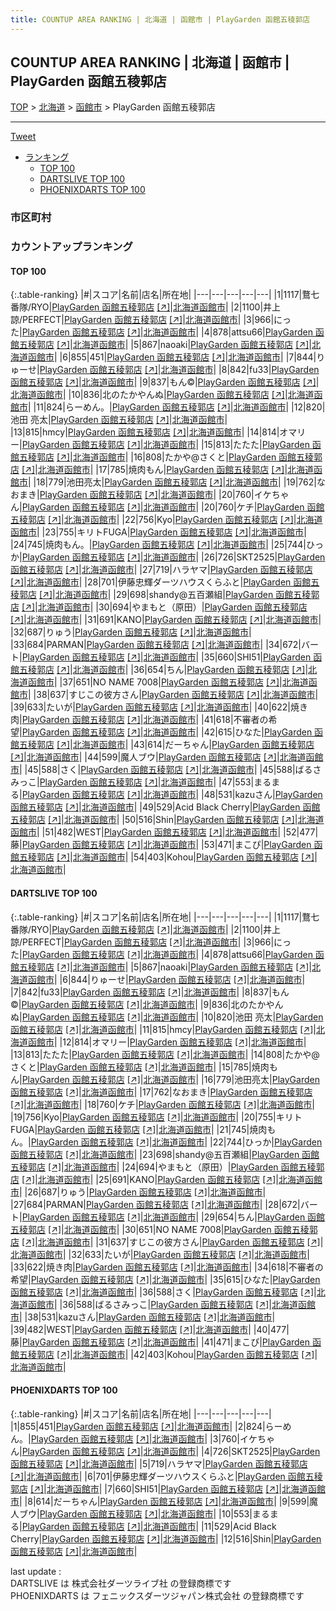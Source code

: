 ```yaml
---
title: COUNTUP AREA RANKING | 北海道 | 函館市 | PlayGarden 函館五稜郭店
---
```

## COUNTUP AREA RANKING | 北海道 | 函館市 | PlayGarden 函館五稜郭店

[TOP](/darts/rank/) > [北海道](/darts/rank/北海道/) > [函館市](/darts/rank/北海道/函館市/) > PlayGarden 函館五稜郭店

___

<a href="https://twitter.com/share?ref_src=twsrc%5Etfw" data-text="COUNTUP AREA RANKING | 北海道函館市PlayGarden 函館五稜郭店" class="twitter-share-button" data-hashtags="DARTSLIVE,PHOENIXDARTS,darts,ダーツ" data-show-count="false">Tweet</a>

* [ランキング](#カウントアップランキング)
    * [TOP 100](#top-100)
    * [DARTSLIVE TOP 100](#dartslive-top-100)
    * [PHOENIXDARTS TOP 100](#phoenixdarts-top-100)

### 市区町村

<ul>

</ul>

### カウントアップランキング

#### TOP 100



{:.table-ranking}
|#|スコア|名前|店名|所在地|
|---|---|---|---|---|
|1|1117|<span class="rank-name-dl">鶩七番隊/RYO</span>|<a href="/darts/rank/shops/e66a9ce287b9ece2790ab824ce8730e5.html">PlayGarden 函館五稜郭店</a> <a href="https://search.dartslive.com/jp/shop/e66a9ce287b9ece2790ab824ce8730e5">[↗]</a>|<a href="/darts/rank/北海道/函館市">北海道函館市</a>|
|2|1100|<span class="rank-name-dl">井上諒/PERFECT</span>|<a href="/darts/rank/shops/e66a9ce287b9ece2790ab824ce8730e5.html">PlayGarden 函館五稜郭店</a> <a href="https://search.dartslive.com/jp/shop/e66a9ce287b9ece2790ab824ce8730e5">[↗]</a>|<a href="/darts/rank/北海道/函館市">北海道函館市</a>|
|3|966|<span class="rank-name-dl">にった</span>|<a href="/darts/rank/shops/e66a9ce287b9ece2790ab824ce8730e5.html">PlayGarden 函館五稜郭店</a> <a href="https://search.dartslive.com/jp/shop/e66a9ce287b9ece2790ab824ce8730e5">[↗]</a>|<a href="/darts/rank/北海道/函館市">北海道函館市</a>|
|4|878|<span class="rank-name-dl">attsu66</span>|<a href="/darts/rank/shops/e66a9ce287b9ece2790ab824ce8730e5.html">PlayGarden 函館五稜郭店</a> <a href="https://search.dartslive.com/jp/shop/e66a9ce287b9ece2790ab824ce8730e5">[↗]</a>|<a href="/darts/rank/北海道/函館市">北海道函館市</a>|
|5|867|<span class="rank-name-dl">naoaki</span>|<a href="/darts/rank/shops/e66a9ce287b9ece2790ab824ce8730e5.html">PlayGarden 函館五稜郭店</a> <a href="https://search.dartslive.com/jp/shop/e66a9ce287b9ece2790ab824ce8730e5">[↗]</a>|<a href="/darts/rank/北海道/函館市">北海道函館市</a>|
|6|855|<span class="rank-name-pd">451</span>|<a href="/darts/rank/shops/92546.html">PlayGarden 函館五稜郭店</a> <a href="https://vs.phoenixdarts.com/jp/shop/shopDetailInfo/s_92546?s_seq=92546">[↗]</a>|<a href="/darts/rank/北海道/函館市">北海道函館市</a>|
|7|844|<span class="rank-name-dl">りゅーせ</span>|<a href="/darts/rank/shops/e66a9ce287b9ece2790ab824ce8730e5.html">PlayGarden 函館五稜郭店</a> <a href="https://search.dartslive.com/jp/shop/e66a9ce287b9ece2790ab824ce8730e5">[↗]</a>|<a href="/darts/rank/北海道/函館市">北海道函館市</a>|
|8|842|<span class="rank-name-dl">fu33</span>|<a href="/darts/rank/shops/e66a9ce287b9ece2790ab824ce8730e5.html">PlayGarden 函館五稜郭店</a> <a href="https://search.dartslive.com/jp/shop/e66a9ce287b9ece2790ab824ce8730e5">[↗]</a>|<a href="/darts/rank/北海道/函館市">北海道函館市</a>|
|9|837|<span class="rank-name-dl">もん©︎</span>|<a href="/darts/rank/shops/e66a9ce287b9ece2790ab824ce8730e5.html">PlayGarden 函館五稜郭店</a> <a href="https://search.dartslive.com/jp/shop/e66a9ce287b9ece2790ab824ce8730e5">[↗]</a>|<a href="/darts/rank/北海道/函館市">北海道函館市</a>|
|10|836|<span class="rank-name-dl">北のたかやんぬ</span>|<a href="/darts/rank/shops/e66a9ce287b9ece2790ab824ce8730e5.html">PlayGarden 函館五稜郭店</a> <a href="https://search.dartslive.com/jp/shop/e66a9ce287b9ece2790ab824ce8730e5">[↗]</a>|<a href="/darts/rank/北海道/函館市">北海道函館市</a>|
|11|824|<span class="rank-name-pd">らーめん。</span>|<a href="/darts/rank/shops/92546.html">PlayGarden 函館五稜郭店</a> <a href="https://vs.phoenixdarts.com/jp/shop/shopDetailInfo/s_92546?s_seq=92546">[↗]</a>|<a href="/darts/rank/北海道/函館市">北海道函館市</a>|
|12|820|<span class="rank-name-dl">池田 亮太</span>|<a href="/darts/rank/shops/e66a9ce287b9ece2790ab824ce8730e5.html">PlayGarden 函館五稜郭店</a> <a href="https://search.dartslive.com/jp/shop/e66a9ce287b9ece2790ab824ce8730e5">[↗]</a>|<a href="/darts/rank/北海道/函館市">北海道函館市</a>|
|13|815|<span class="rank-name-dl">hmcy</span>|<a href="/darts/rank/shops/e66a9ce287b9ece2790ab824ce8730e5.html">PlayGarden 函館五稜郭店</a> <a href="https://search.dartslive.com/jp/shop/e66a9ce287b9ece2790ab824ce8730e5">[↗]</a>|<a href="/darts/rank/北海道/函館市">北海道函館市</a>|
|14|814|<span class="rank-name-dl">オマリー</span>|<a href="/darts/rank/shops/e66a9ce287b9ece2790ab824ce8730e5.html">PlayGarden 函館五稜郭店</a> <a href="https://search.dartslive.com/jp/shop/e66a9ce287b9ece2790ab824ce8730e5">[↗]</a>|<a href="/darts/rank/北海道/函館市">北海道函館市</a>|
|15|813|<span class="rank-name-dl">たたた</span>|<a href="/darts/rank/shops/e66a9ce287b9ece2790ab824ce8730e5.html">PlayGarden 函館五稜郭店</a> <a href="https://search.dartslive.com/jp/shop/e66a9ce287b9ece2790ab824ce8730e5">[↗]</a>|<a href="/darts/rank/北海道/函館市">北海道函館市</a>|
|16|808|<span class="rank-name-dl">たかや@さくと</span>|<a href="/darts/rank/shops/e66a9ce287b9ece2790ab824ce8730e5.html">PlayGarden 函館五稜郭店</a> <a href="https://search.dartslive.com/jp/shop/e66a9ce287b9ece2790ab824ce8730e5">[↗]</a>|<a href="/darts/rank/北海道/函館市">北海道函館市</a>|
|17|785|<span class="rank-name-dl">焼肉もん</span>|<a href="/darts/rank/shops/e66a9ce287b9ece2790ab824ce8730e5.html">PlayGarden 函館五稜郭店</a> <a href="https://search.dartslive.com/jp/shop/e66a9ce287b9ece2790ab824ce8730e5">[↗]</a>|<a href="/darts/rank/北海道/函館市">北海道函館市</a>|
|18|779|<span class="rank-name-dl">池田亮太</span>|<a href="/darts/rank/shops/e66a9ce287b9ece2790ab824ce8730e5.html">PlayGarden 函館五稜郭店</a> <a href="https://search.dartslive.com/jp/shop/e66a9ce287b9ece2790ab824ce8730e5">[↗]</a>|<a href="/darts/rank/北海道/函館市">北海道函館市</a>|
|19|762|<span class="rank-name-dl">なおまき</span>|<a href="/darts/rank/shops/e66a9ce287b9ece2790ab824ce8730e5.html">PlayGarden 函館五稜郭店</a> <a href="https://search.dartslive.com/jp/shop/e66a9ce287b9ece2790ab824ce8730e5">[↗]</a>|<a href="/darts/rank/北海道/函館市">北海道函館市</a>|
|20|760|<span class="rank-name-pd">イケちゃん</span>|<a href="/darts/rank/shops/92546.html">PlayGarden 函館五稜郭店</a> <a href="https://vs.phoenixdarts.com/jp/shop/shopDetailInfo/s_92546?s_seq=92546">[↗]</a>|<a href="/darts/rank/北海道/函館市">北海道函館市</a>|
|20|760|<span class="rank-name-dl">ケチ</span>|<a href="/darts/rank/shops/e66a9ce287b9ece2790ab824ce8730e5.html">PlayGarden 函館五稜郭店</a> <a href="https://search.dartslive.com/jp/shop/e66a9ce287b9ece2790ab824ce8730e5">[↗]</a>|<a href="/darts/rank/北海道/函館市">北海道函館市</a>|
|22|756|<span class="rank-name-dl">Kyo</span>|<a href="/darts/rank/shops/e66a9ce287b9ece2790ab824ce8730e5.html">PlayGarden 函館五稜郭店</a> <a href="https://search.dartslive.com/jp/shop/e66a9ce287b9ece2790ab824ce8730e5">[↗]</a>|<a href="/darts/rank/北海道/函館市">北海道函館市</a>|
|23|755|<span class="rank-name-dl">キリトFUGA</span>|<a href="/darts/rank/shops/e66a9ce287b9ece2790ab824ce8730e5.html">PlayGarden 函館五稜郭店</a> <a href="https://search.dartslive.com/jp/shop/e66a9ce287b9ece2790ab824ce8730e5">[↗]</a>|<a href="/darts/rank/北海道/函館市">北海道函館市</a>|
|24|745|<span class="rank-name-dl">焼肉もん。</span>|<a href="/darts/rank/shops/e66a9ce287b9ece2790ab824ce8730e5.html">PlayGarden 函館五稜郭店</a> <a href="https://search.dartslive.com/jp/shop/e66a9ce287b9ece2790ab824ce8730e5">[↗]</a>|<a href="/darts/rank/北海道/函館市">北海道函館市</a>|
|25|744|<span class="rank-name-dl">ひっか</span>|<a href="/darts/rank/shops/e66a9ce287b9ece2790ab824ce8730e5.html">PlayGarden 函館五稜郭店</a> <a href="https://search.dartslive.com/jp/shop/e66a9ce287b9ece2790ab824ce8730e5">[↗]</a>|<a href="/darts/rank/北海道/函館市">北海道函館市</a>|
|26|726|<span class="rank-name-pd">SKT2525</span>|<a href="/darts/rank/shops/92546.html">PlayGarden 函館五稜郭店</a> <a href="https://vs.phoenixdarts.com/jp/shop/shopDetailInfo/s_92546?s_seq=92546">[↗]</a>|<a href="/darts/rank/北海道/函館市">北海道函館市</a>|
|27|719|<span class="rank-name-pd">ハラヤマ</span>|<a href="/darts/rank/shops/92546.html">PlayGarden 函館五稜郭店</a> <a href="https://vs.phoenixdarts.com/jp/shop/shopDetailInfo/s_92546?s_seq=92546">[↗]</a>|<a href="/darts/rank/北海道/函館市">北海道函館市</a>|
|28|701|<span class="rank-name-pd">伊藤忠輝ダーツハウスくらふと</span>|<a href="/darts/rank/shops/92546.html">PlayGarden 函館五稜郭店</a> <a href="https://vs.phoenixdarts.com/jp/shop/shopDetailInfo/s_92546?s_seq=92546">[↗]</a>|<a href="/darts/rank/北海道/函館市">北海道函館市</a>|
|29|698|<span class="rank-name-dl">shandy@五百瀬組</span>|<a href="/darts/rank/shops/e66a9ce287b9ece2790ab824ce8730e5.html">PlayGarden 函館五稜郭店</a> <a href="https://search.dartslive.com/jp/shop/e66a9ce287b9ece2790ab824ce8730e5">[↗]</a>|<a href="/darts/rank/北海道/函館市">北海道函館市</a>|
|30|694|<span class="rank-name-dl">やまもと（原田）</span>|<a href="/darts/rank/shops/e66a9ce287b9ece2790ab824ce8730e5.html">PlayGarden 函館五稜郭店</a> <a href="https://search.dartslive.com/jp/shop/e66a9ce287b9ece2790ab824ce8730e5">[↗]</a>|<a href="/darts/rank/北海道/函館市">北海道函館市</a>|
|31|691|<span class="rank-name-dl">KANO</span>|<a href="/darts/rank/shops/e66a9ce287b9ece2790ab824ce8730e5.html">PlayGarden 函館五稜郭店</a> <a href="https://search.dartslive.com/jp/shop/e66a9ce287b9ece2790ab824ce8730e5">[↗]</a>|<a href="/darts/rank/北海道/函館市">北海道函館市</a>|
|32|687|<span class="rank-name-dl">りゅう</span>|<a href="/darts/rank/shops/e66a9ce287b9ece2790ab824ce8730e5.html">PlayGarden 函館五稜郭店</a> <a href="https://search.dartslive.com/jp/shop/e66a9ce287b9ece2790ab824ce8730e5">[↗]</a>|<a href="/darts/rank/北海道/函館市">北海道函館市</a>|
|33|684|<span class="rank-name-dl">PARMAN</span>|<a href="/darts/rank/shops/e66a9ce287b9ece2790ab824ce8730e5.html">PlayGarden 函館五稜郭店</a> <a href="https://search.dartslive.com/jp/shop/e66a9ce287b9ece2790ab824ce8730e5">[↗]</a>|<a href="/darts/rank/北海道/函館市">北海道函館市</a>|
|34|672|<span class="rank-name-dl">バート</span>|<a href="/darts/rank/shops/e66a9ce287b9ece2790ab824ce8730e5.html">PlayGarden 函館五稜郭店</a> <a href="https://search.dartslive.com/jp/shop/e66a9ce287b9ece2790ab824ce8730e5">[↗]</a>|<a href="/darts/rank/北海道/函館市">北海道函館市</a>|
|35|660|<span class="rank-name-pd">SHI51</span>|<a href="/darts/rank/shops/92546.html">PlayGarden 函館五稜郭店</a> <a href="https://vs.phoenixdarts.com/jp/shop/shopDetailInfo/s_92546?s_seq=92546">[↗]</a>|<a href="/darts/rank/北海道/函館市">北海道函館市</a>|
|36|654|<span class="rank-name-dl">ちん</span>|<a href="/darts/rank/shops/e66a9ce287b9ece2790ab824ce8730e5.html">PlayGarden 函館五稜郭店</a> <a href="https://search.dartslive.com/jp/shop/e66a9ce287b9ece2790ab824ce8730e5">[↗]</a>|<a href="/darts/rank/北海道/函館市">北海道函館市</a>|
|37|651|<span class="rank-name-dl">NO NAME 7008</span>|<a href="/darts/rank/shops/e66a9ce287b9ece2790ab824ce8730e5.html">PlayGarden 函館五稜郭店</a> <a href="https://search.dartslive.com/jp/shop/e66a9ce287b9ece2790ab824ce8730e5">[↗]</a>|<a href="/darts/rank/北海道/函館市">北海道函館市</a>|
|38|637|<span class="rank-name-dl">すじこの彼方さん</span>|<a href="/darts/rank/shops/e66a9ce287b9ece2790ab824ce8730e5.html">PlayGarden 函館五稜郭店</a> <a href="https://search.dartslive.com/jp/shop/e66a9ce287b9ece2790ab824ce8730e5">[↗]</a>|<a href="/darts/rank/北海道/函館市">北海道函館市</a>|
|39|633|<span class="rank-name-dl">たいが</span>|<a href="/darts/rank/shops/e66a9ce287b9ece2790ab824ce8730e5.html">PlayGarden 函館五稜郭店</a> <a href="https://search.dartslive.com/jp/shop/e66a9ce287b9ece2790ab824ce8730e5">[↗]</a>|<a href="/darts/rank/北海道/函館市">北海道函館市</a>|
|40|622|<span class="rank-name-dl">焼き肉</span>|<a href="/darts/rank/shops/e66a9ce287b9ece2790ab824ce8730e5.html">PlayGarden 函館五稜郭店</a> <a href="https://search.dartslive.com/jp/shop/e66a9ce287b9ece2790ab824ce8730e5">[↗]</a>|<a href="/darts/rank/北海道/函館市">北海道函館市</a>|
|41|618|<span class="rank-name-dl">不審者の希望</span>|<a href="/darts/rank/shops/e66a9ce287b9ece2790ab824ce8730e5.html">PlayGarden 函館五稜郭店</a> <a href="https://search.dartslive.com/jp/shop/e66a9ce287b9ece2790ab824ce8730e5">[↗]</a>|<a href="/darts/rank/北海道/函館市">北海道函館市</a>|
|42|615|<span class="rank-name-dl">ひなた</span>|<a href="/darts/rank/shops/e66a9ce287b9ece2790ab824ce8730e5.html">PlayGarden 函館五稜郭店</a> <a href="https://search.dartslive.com/jp/shop/e66a9ce287b9ece2790ab824ce8730e5">[↗]</a>|<a href="/darts/rank/北海道/函館市">北海道函館市</a>|
|43|614|<span class="rank-name-pd">だーちゃん</span>|<a href="/darts/rank/shops/92546.html">PlayGarden 函館五稜郭店</a> <a href="https://vs.phoenixdarts.com/jp/shop/shopDetailInfo/s_92546?s_seq=92546">[↗]</a>|<a href="/darts/rank/北海道/函館市">北海道函館市</a>|
|44|599|<span class="rank-name-pd">魔人ブウ</span>|<a href="/darts/rank/shops/92546.html">PlayGarden 函館五稜郭店</a> <a href="https://vs.phoenixdarts.com/jp/shop/shopDetailInfo/s_92546?s_seq=92546">[↗]</a>|<a href="/darts/rank/北海道/函館市">北海道函館市</a>|
|45|588|<span class="rank-name-dl">さく</span>|<a href="/darts/rank/shops/e66a9ce287b9ece2790ab824ce8730e5.html">PlayGarden 函館五稜郭店</a> <a href="https://search.dartslive.com/jp/shop/e66a9ce287b9ece2790ab824ce8730e5">[↗]</a>|<a href="/darts/rank/北海道/函館市">北海道函館市</a>|
|45|588|<span class="rank-name-dl">ばるさみっこ</span>|<a href="/darts/rank/shops/e66a9ce287b9ece2790ab824ce8730e5.html">PlayGarden 函館五稜郭店</a> <a href="https://search.dartslive.com/jp/shop/e66a9ce287b9ece2790ab824ce8730e5">[↗]</a>|<a href="/darts/rank/北海道/函館市">北海道函館市</a>|
|47|553|<span class="rank-name-pd">まるまる</span>|<a href="/darts/rank/shops/92546.html">PlayGarden 函館五稜郭店</a> <a href="https://vs.phoenixdarts.com/jp/shop/shopDetailInfo/s_92546?s_seq=92546">[↗]</a>|<a href="/darts/rank/北海道/函館市">北海道函館市</a>|
|48|531|<span class="rank-name-dl">kazuさん</span>|<a href="/darts/rank/shops/e66a9ce287b9ece2790ab824ce8730e5.html">PlayGarden 函館五稜郭店</a> <a href="https://search.dartslive.com/jp/shop/e66a9ce287b9ece2790ab824ce8730e5">[↗]</a>|<a href="/darts/rank/北海道/函館市">北海道函館市</a>|
|49|529|<span class="rank-name-pd">Acid Black Cherry</span>|<a href="/darts/rank/shops/92546.html">PlayGarden 函館五稜郭店</a> <a href="https://vs.phoenixdarts.com/jp/shop/shopDetailInfo/s_92546?s_seq=92546">[↗]</a>|<a href="/darts/rank/北海道/函館市">北海道函館市</a>|
|50|516|<span class="rank-name-pd">Shin</span>|<a href="/darts/rank/shops/92546.html">PlayGarden 函館五稜郭店</a> <a href="https://vs.phoenixdarts.com/jp/shop/shopDetailInfo/s_92546?s_seq=92546">[↗]</a>|<a href="/darts/rank/北海道/函館市">北海道函館市</a>|
|51|482|<span class="rank-name-dl">WEST</span>|<a href="/darts/rank/shops/e66a9ce287b9ece2790ab824ce8730e5.html">PlayGarden 函館五稜郭店</a> <a href="https://search.dartslive.com/jp/shop/e66a9ce287b9ece2790ab824ce8730e5">[↗]</a>|<a href="/darts/rank/北海道/函館市">北海道函館市</a>|
|52|477|<span class="rank-name-dl">藤</span>|<a href="/darts/rank/shops/e66a9ce287b9ece2790ab824ce8730e5.html">PlayGarden 函館五稜郭店</a> <a href="https://search.dartslive.com/jp/shop/e66a9ce287b9ece2790ab824ce8730e5">[↗]</a>|<a href="/darts/rank/北海道/函館市">北海道函館市</a>|
|53|471|<span class="rank-name-dl">まこぴ</span>|<a href="/darts/rank/shops/e66a9ce287b9ece2790ab824ce8730e5.html">PlayGarden 函館五稜郭店</a> <a href="https://search.dartslive.com/jp/shop/e66a9ce287b9ece2790ab824ce8730e5">[↗]</a>|<a href="/darts/rank/北海道/函館市">北海道函館市</a>|
|54|403|<span class="rank-name-dl">Kohou</span>|<a href="/darts/rank/shops/e66a9ce287b9ece2790ab824ce8730e5.html">PlayGarden 函館五稜郭店</a> <a href="https://search.dartslive.com/jp/shop/e66a9ce287b9ece2790ab824ce8730e5">[↗]</a>|<a href="/darts/rank/北海道/函館市">北海道函館市</a>|


#### DARTSLIVE TOP 100



{:.table-ranking}
|#|スコア|名前|店名|所在地|
|---|---|---|---|---|
|1|1117|<span class="rank-name-dl">鶩七番隊/RYO</span>|<a href="/darts/rank/shops/e66a9ce287b9ece2790ab824ce8730e5.html">PlayGarden 函館五稜郭店</a> <a href="https://search.dartslive.com/jp/shop/e66a9ce287b9ece2790ab824ce8730e5">[↗]</a>|<a href="/darts/rank/北海道/函館市">北海道函館市</a>|
|2|1100|<span class="rank-name-dl">井上諒/PERFECT</span>|<a href="/darts/rank/shops/e66a9ce287b9ece2790ab824ce8730e5.html">PlayGarden 函館五稜郭店</a> <a href="https://search.dartslive.com/jp/shop/e66a9ce287b9ece2790ab824ce8730e5">[↗]</a>|<a href="/darts/rank/北海道/函館市">北海道函館市</a>|
|3|966|<span class="rank-name-dl">にった</span>|<a href="/darts/rank/shops/e66a9ce287b9ece2790ab824ce8730e5.html">PlayGarden 函館五稜郭店</a> <a href="https://search.dartslive.com/jp/shop/e66a9ce287b9ece2790ab824ce8730e5">[↗]</a>|<a href="/darts/rank/北海道/函館市">北海道函館市</a>|
|4|878|<span class="rank-name-dl">attsu66</span>|<a href="/darts/rank/shops/e66a9ce287b9ece2790ab824ce8730e5.html">PlayGarden 函館五稜郭店</a> <a href="https://search.dartslive.com/jp/shop/e66a9ce287b9ece2790ab824ce8730e5">[↗]</a>|<a href="/darts/rank/北海道/函館市">北海道函館市</a>|
|5|867|<span class="rank-name-dl">naoaki</span>|<a href="/darts/rank/shops/e66a9ce287b9ece2790ab824ce8730e5.html">PlayGarden 函館五稜郭店</a> <a href="https://search.dartslive.com/jp/shop/e66a9ce287b9ece2790ab824ce8730e5">[↗]</a>|<a href="/darts/rank/北海道/函館市">北海道函館市</a>|
|6|844|<span class="rank-name-dl">りゅーせ</span>|<a href="/darts/rank/shops/e66a9ce287b9ece2790ab824ce8730e5.html">PlayGarden 函館五稜郭店</a> <a href="https://search.dartslive.com/jp/shop/e66a9ce287b9ece2790ab824ce8730e5">[↗]</a>|<a href="/darts/rank/北海道/函館市">北海道函館市</a>|
|7|842|<span class="rank-name-dl">fu33</span>|<a href="/darts/rank/shops/e66a9ce287b9ece2790ab824ce8730e5.html">PlayGarden 函館五稜郭店</a> <a href="https://search.dartslive.com/jp/shop/e66a9ce287b9ece2790ab824ce8730e5">[↗]</a>|<a href="/darts/rank/北海道/函館市">北海道函館市</a>|
|8|837|<span class="rank-name-dl">もん©︎</span>|<a href="/darts/rank/shops/e66a9ce287b9ece2790ab824ce8730e5.html">PlayGarden 函館五稜郭店</a> <a href="https://search.dartslive.com/jp/shop/e66a9ce287b9ece2790ab824ce8730e5">[↗]</a>|<a href="/darts/rank/北海道/函館市">北海道函館市</a>|
|9|836|<span class="rank-name-dl">北のたかやんぬ</span>|<a href="/darts/rank/shops/e66a9ce287b9ece2790ab824ce8730e5.html">PlayGarden 函館五稜郭店</a> <a href="https://search.dartslive.com/jp/shop/e66a9ce287b9ece2790ab824ce8730e5">[↗]</a>|<a href="/darts/rank/北海道/函館市">北海道函館市</a>|
|10|820|<span class="rank-name-dl">池田 亮太</span>|<a href="/darts/rank/shops/e66a9ce287b9ece2790ab824ce8730e5.html">PlayGarden 函館五稜郭店</a> <a href="https://search.dartslive.com/jp/shop/e66a9ce287b9ece2790ab824ce8730e5">[↗]</a>|<a href="/darts/rank/北海道/函館市">北海道函館市</a>|
|11|815|<span class="rank-name-dl">hmcy</span>|<a href="/darts/rank/shops/e66a9ce287b9ece2790ab824ce8730e5.html">PlayGarden 函館五稜郭店</a> <a href="https://search.dartslive.com/jp/shop/e66a9ce287b9ece2790ab824ce8730e5">[↗]</a>|<a href="/darts/rank/北海道/函館市">北海道函館市</a>|
|12|814|<span class="rank-name-dl">オマリー</span>|<a href="/darts/rank/shops/e66a9ce287b9ece2790ab824ce8730e5.html">PlayGarden 函館五稜郭店</a> <a href="https://search.dartslive.com/jp/shop/e66a9ce287b9ece2790ab824ce8730e5">[↗]</a>|<a href="/darts/rank/北海道/函館市">北海道函館市</a>|
|13|813|<span class="rank-name-dl">たたた</span>|<a href="/darts/rank/shops/e66a9ce287b9ece2790ab824ce8730e5.html">PlayGarden 函館五稜郭店</a> <a href="https://search.dartslive.com/jp/shop/e66a9ce287b9ece2790ab824ce8730e5">[↗]</a>|<a href="/darts/rank/北海道/函館市">北海道函館市</a>|
|14|808|<span class="rank-name-dl">たかや@さくと</span>|<a href="/darts/rank/shops/e66a9ce287b9ece2790ab824ce8730e5.html">PlayGarden 函館五稜郭店</a> <a href="https://search.dartslive.com/jp/shop/e66a9ce287b9ece2790ab824ce8730e5">[↗]</a>|<a href="/darts/rank/北海道/函館市">北海道函館市</a>|
|15|785|<span class="rank-name-dl">焼肉もん</span>|<a href="/darts/rank/shops/e66a9ce287b9ece2790ab824ce8730e5.html">PlayGarden 函館五稜郭店</a> <a href="https://search.dartslive.com/jp/shop/e66a9ce287b9ece2790ab824ce8730e5">[↗]</a>|<a href="/darts/rank/北海道/函館市">北海道函館市</a>|
|16|779|<span class="rank-name-dl">池田亮太</span>|<a href="/darts/rank/shops/e66a9ce287b9ece2790ab824ce8730e5.html">PlayGarden 函館五稜郭店</a> <a href="https://search.dartslive.com/jp/shop/e66a9ce287b9ece2790ab824ce8730e5">[↗]</a>|<a href="/darts/rank/北海道/函館市">北海道函館市</a>|
|17|762|<span class="rank-name-dl">なおまき</span>|<a href="/darts/rank/shops/e66a9ce287b9ece2790ab824ce8730e5.html">PlayGarden 函館五稜郭店</a> <a href="https://search.dartslive.com/jp/shop/e66a9ce287b9ece2790ab824ce8730e5">[↗]</a>|<a href="/darts/rank/北海道/函館市">北海道函館市</a>|
|18|760|<span class="rank-name-dl">ケチ</span>|<a href="/darts/rank/shops/e66a9ce287b9ece2790ab824ce8730e5.html">PlayGarden 函館五稜郭店</a> <a href="https://search.dartslive.com/jp/shop/e66a9ce287b9ece2790ab824ce8730e5">[↗]</a>|<a href="/darts/rank/北海道/函館市">北海道函館市</a>|
|19|756|<span class="rank-name-dl">Kyo</span>|<a href="/darts/rank/shops/e66a9ce287b9ece2790ab824ce8730e5.html">PlayGarden 函館五稜郭店</a> <a href="https://search.dartslive.com/jp/shop/e66a9ce287b9ece2790ab824ce8730e5">[↗]</a>|<a href="/darts/rank/北海道/函館市">北海道函館市</a>|
|20|755|<span class="rank-name-dl">キリトFUGA</span>|<a href="/darts/rank/shops/e66a9ce287b9ece2790ab824ce8730e5.html">PlayGarden 函館五稜郭店</a> <a href="https://search.dartslive.com/jp/shop/e66a9ce287b9ece2790ab824ce8730e5">[↗]</a>|<a href="/darts/rank/北海道/函館市">北海道函館市</a>|
|21|745|<span class="rank-name-dl">焼肉もん。</span>|<a href="/darts/rank/shops/e66a9ce287b9ece2790ab824ce8730e5.html">PlayGarden 函館五稜郭店</a> <a href="https://search.dartslive.com/jp/shop/e66a9ce287b9ece2790ab824ce8730e5">[↗]</a>|<a href="/darts/rank/北海道/函館市">北海道函館市</a>|
|22|744|<span class="rank-name-dl">ひっか</span>|<a href="/darts/rank/shops/e66a9ce287b9ece2790ab824ce8730e5.html">PlayGarden 函館五稜郭店</a> <a href="https://search.dartslive.com/jp/shop/e66a9ce287b9ece2790ab824ce8730e5">[↗]</a>|<a href="/darts/rank/北海道/函館市">北海道函館市</a>|
|23|698|<span class="rank-name-dl">shandy@五百瀬組</span>|<a href="/darts/rank/shops/e66a9ce287b9ece2790ab824ce8730e5.html">PlayGarden 函館五稜郭店</a> <a href="https://search.dartslive.com/jp/shop/e66a9ce287b9ece2790ab824ce8730e5">[↗]</a>|<a href="/darts/rank/北海道/函館市">北海道函館市</a>|
|24|694|<span class="rank-name-dl">やまもと（原田）</span>|<a href="/darts/rank/shops/e66a9ce287b9ece2790ab824ce8730e5.html">PlayGarden 函館五稜郭店</a> <a href="https://search.dartslive.com/jp/shop/e66a9ce287b9ece2790ab824ce8730e5">[↗]</a>|<a href="/darts/rank/北海道/函館市">北海道函館市</a>|
|25|691|<span class="rank-name-dl">KANO</span>|<a href="/darts/rank/shops/e66a9ce287b9ece2790ab824ce8730e5.html">PlayGarden 函館五稜郭店</a> <a href="https://search.dartslive.com/jp/shop/e66a9ce287b9ece2790ab824ce8730e5">[↗]</a>|<a href="/darts/rank/北海道/函館市">北海道函館市</a>|
|26|687|<span class="rank-name-dl">りゅう</span>|<a href="/darts/rank/shops/e66a9ce287b9ece2790ab824ce8730e5.html">PlayGarden 函館五稜郭店</a> <a href="https://search.dartslive.com/jp/shop/e66a9ce287b9ece2790ab824ce8730e5">[↗]</a>|<a href="/darts/rank/北海道/函館市">北海道函館市</a>|
|27|684|<span class="rank-name-dl">PARMAN</span>|<a href="/darts/rank/shops/e66a9ce287b9ece2790ab824ce8730e5.html">PlayGarden 函館五稜郭店</a> <a href="https://search.dartslive.com/jp/shop/e66a9ce287b9ece2790ab824ce8730e5">[↗]</a>|<a href="/darts/rank/北海道/函館市">北海道函館市</a>|
|28|672|<span class="rank-name-dl">バート</span>|<a href="/darts/rank/shops/e66a9ce287b9ece2790ab824ce8730e5.html">PlayGarden 函館五稜郭店</a> <a href="https://search.dartslive.com/jp/shop/e66a9ce287b9ece2790ab824ce8730e5">[↗]</a>|<a href="/darts/rank/北海道/函館市">北海道函館市</a>|
|29|654|<span class="rank-name-dl">ちん</span>|<a href="/darts/rank/shops/e66a9ce287b9ece2790ab824ce8730e5.html">PlayGarden 函館五稜郭店</a> <a href="https://search.dartslive.com/jp/shop/e66a9ce287b9ece2790ab824ce8730e5">[↗]</a>|<a href="/darts/rank/北海道/函館市">北海道函館市</a>|
|30|651|<span class="rank-name-dl">NO NAME 7008</span>|<a href="/darts/rank/shops/e66a9ce287b9ece2790ab824ce8730e5.html">PlayGarden 函館五稜郭店</a> <a href="https://search.dartslive.com/jp/shop/e66a9ce287b9ece2790ab824ce8730e5">[↗]</a>|<a href="/darts/rank/北海道/函館市">北海道函館市</a>|
|31|637|<span class="rank-name-dl">すじこの彼方さん</span>|<a href="/darts/rank/shops/e66a9ce287b9ece2790ab824ce8730e5.html">PlayGarden 函館五稜郭店</a> <a href="https://search.dartslive.com/jp/shop/e66a9ce287b9ece2790ab824ce8730e5">[↗]</a>|<a href="/darts/rank/北海道/函館市">北海道函館市</a>|
|32|633|<span class="rank-name-dl">たいが</span>|<a href="/darts/rank/shops/e66a9ce287b9ece2790ab824ce8730e5.html">PlayGarden 函館五稜郭店</a> <a href="https://search.dartslive.com/jp/shop/e66a9ce287b9ece2790ab824ce8730e5">[↗]</a>|<a href="/darts/rank/北海道/函館市">北海道函館市</a>|
|33|622|<span class="rank-name-dl">焼き肉</span>|<a href="/darts/rank/shops/e66a9ce287b9ece2790ab824ce8730e5.html">PlayGarden 函館五稜郭店</a> <a href="https://search.dartslive.com/jp/shop/e66a9ce287b9ece2790ab824ce8730e5">[↗]</a>|<a href="/darts/rank/北海道/函館市">北海道函館市</a>|
|34|618|<span class="rank-name-dl">不審者の希望</span>|<a href="/darts/rank/shops/e66a9ce287b9ece2790ab824ce8730e5.html">PlayGarden 函館五稜郭店</a> <a href="https://search.dartslive.com/jp/shop/e66a9ce287b9ece2790ab824ce8730e5">[↗]</a>|<a href="/darts/rank/北海道/函館市">北海道函館市</a>|
|35|615|<span class="rank-name-dl">ひなた</span>|<a href="/darts/rank/shops/e66a9ce287b9ece2790ab824ce8730e5.html">PlayGarden 函館五稜郭店</a> <a href="https://search.dartslive.com/jp/shop/e66a9ce287b9ece2790ab824ce8730e5">[↗]</a>|<a href="/darts/rank/北海道/函館市">北海道函館市</a>|
|36|588|<span class="rank-name-dl">さく</span>|<a href="/darts/rank/shops/e66a9ce287b9ece2790ab824ce8730e5.html">PlayGarden 函館五稜郭店</a> <a href="https://search.dartslive.com/jp/shop/e66a9ce287b9ece2790ab824ce8730e5">[↗]</a>|<a href="/darts/rank/北海道/函館市">北海道函館市</a>|
|36|588|<span class="rank-name-dl">ばるさみっこ</span>|<a href="/darts/rank/shops/e66a9ce287b9ece2790ab824ce8730e5.html">PlayGarden 函館五稜郭店</a> <a href="https://search.dartslive.com/jp/shop/e66a9ce287b9ece2790ab824ce8730e5">[↗]</a>|<a href="/darts/rank/北海道/函館市">北海道函館市</a>|
|38|531|<span class="rank-name-dl">kazuさん</span>|<a href="/darts/rank/shops/e66a9ce287b9ece2790ab824ce8730e5.html">PlayGarden 函館五稜郭店</a> <a href="https://search.dartslive.com/jp/shop/e66a9ce287b9ece2790ab824ce8730e5">[↗]</a>|<a href="/darts/rank/北海道/函館市">北海道函館市</a>|
|39|482|<span class="rank-name-dl">WEST</span>|<a href="/darts/rank/shops/e66a9ce287b9ece2790ab824ce8730e5.html">PlayGarden 函館五稜郭店</a> <a href="https://search.dartslive.com/jp/shop/e66a9ce287b9ece2790ab824ce8730e5">[↗]</a>|<a href="/darts/rank/北海道/函館市">北海道函館市</a>|
|40|477|<span class="rank-name-dl">藤</span>|<a href="/darts/rank/shops/e66a9ce287b9ece2790ab824ce8730e5.html">PlayGarden 函館五稜郭店</a> <a href="https://search.dartslive.com/jp/shop/e66a9ce287b9ece2790ab824ce8730e5">[↗]</a>|<a href="/darts/rank/北海道/函館市">北海道函館市</a>|
|41|471|<span class="rank-name-dl">まこぴ</span>|<a href="/darts/rank/shops/e66a9ce287b9ece2790ab824ce8730e5.html">PlayGarden 函館五稜郭店</a> <a href="https://search.dartslive.com/jp/shop/e66a9ce287b9ece2790ab824ce8730e5">[↗]</a>|<a href="/darts/rank/北海道/函館市">北海道函館市</a>|
|42|403|<span class="rank-name-dl">Kohou</span>|<a href="/darts/rank/shops/e66a9ce287b9ece2790ab824ce8730e5.html">PlayGarden 函館五稜郭店</a> <a href="https://search.dartslive.com/jp/shop/e66a9ce287b9ece2790ab824ce8730e5">[↗]</a>|<a href="/darts/rank/北海道/函館市">北海道函館市</a>|


#### PHOENIXDARTS TOP 100



{:.table-ranking}
|#|スコア|名前|店名|所在地|
|---|---|---|---|---|
|1|855|<span class="rank-name-pd">451</span>|<a href="/darts/rank/shops/92546.html">PlayGarden 函館五稜郭店</a> <a href="https://vs.phoenixdarts.com/jp/shop/shopDetailInfo/s_92546?s_seq=92546">[↗]</a>|<a href="/darts/rank/北海道/函館市">北海道函館市</a>|
|2|824|<span class="rank-name-pd">らーめん。</span>|<a href="/darts/rank/shops/92546.html">PlayGarden 函館五稜郭店</a> <a href="https://vs.phoenixdarts.com/jp/shop/shopDetailInfo/s_92546?s_seq=92546">[↗]</a>|<a href="/darts/rank/北海道/函館市">北海道函館市</a>|
|3|760|<span class="rank-name-pd">イケちゃん</span>|<a href="/darts/rank/shops/92546.html">PlayGarden 函館五稜郭店</a> <a href="https://vs.phoenixdarts.com/jp/shop/shopDetailInfo/s_92546?s_seq=92546">[↗]</a>|<a href="/darts/rank/北海道/函館市">北海道函館市</a>|
|4|726|<span class="rank-name-pd">SKT2525</span>|<a href="/darts/rank/shops/92546.html">PlayGarden 函館五稜郭店</a> <a href="https://vs.phoenixdarts.com/jp/shop/shopDetailInfo/s_92546?s_seq=92546">[↗]</a>|<a href="/darts/rank/北海道/函館市">北海道函館市</a>|
|5|719|<span class="rank-name-pd">ハラヤマ</span>|<a href="/darts/rank/shops/92546.html">PlayGarden 函館五稜郭店</a> <a href="https://vs.phoenixdarts.com/jp/shop/shopDetailInfo/s_92546?s_seq=92546">[↗]</a>|<a href="/darts/rank/北海道/函館市">北海道函館市</a>|
|6|701|<span class="rank-name-pd">伊藤忠輝ダーツハウスくらふと</span>|<a href="/darts/rank/shops/92546.html">PlayGarden 函館五稜郭店</a> <a href="https://vs.phoenixdarts.com/jp/shop/shopDetailInfo/s_92546?s_seq=92546">[↗]</a>|<a href="/darts/rank/北海道/函館市">北海道函館市</a>|
|7|660|<span class="rank-name-pd">SHI51</span>|<a href="/darts/rank/shops/92546.html">PlayGarden 函館五稜郭店</a> <a href="https://vs.phoenixdarts.com/jp/shop/shopDetailInfo/s_92546?s_seq=92546">[↗]</a>|<a href="/darts/rank/北海道/函館市">北海道函館市</a>|
|8|614|<span class="rank-name-pd">だーちゃん</span>|<a href="/darts/rank/shops/92546.html">PlayGarden 函館五稜郭店</a> <a href="https://vs.phoenixdarts.com/jp/shop/shopDetailInfo/s_92546?s_seq=92546">[↗]</a>|<a href="/darts/rank/北海道/函館市">北海道函館市</a>|
|9|599|<span class="rank-name-pd">魔人ブウ</span>|<a href="/darts/rank/shops/92546.html">PlayGarden 函館五稜郭店</a> <a href="https://vs.phoenixdarts.com/jp/shop/shopDetailInfo/s_92546?s_seq=92546">[↗]</a>|<a href="/darts/rank/北海道/函館市">北海道函館市</a>|
|10|553|<span class="rank-name-pd">まるまる</span>|<a href="/darts/rank/shops/92546.html">PlayGarden 函館五稜郭店</a> <a href="https://vs.phoenixdarts.com/jp/shop/shopDetailInfo/s_92546?s_seq=92546">[↗]</a>|<a href="/darts/rank/北海道/函館市">北海道函館市</a>|
|11|529|<span class="rank-name-pd">Acid Black Cherry</span>|<a href="/darts/rank/shops/92546.html">PlayGarden 函館五稜郭店</a> <a href="https://vs.phoenixdarts.com/jp/shop/shopDetailInfo/s_92546?s_seq=92546">[↗]</a>|<a href="/darts/rank/北海道/函館市">北海道函館市</a>|
|12|516|<span class="rank-name-pd">Shin</span>|<a href="/darts/rank/shops/92546.html">PlayGarden 函館五稜郭店</a> <a href="https://vs.phoenixdarts.com/jp/shop/shopDetailInfo/s_92546?s_seq=92546">[↗]</a>|<a href="/darts/rank/北海道/函館市">北海道函館市</a>|


<div class="footer border-top border-gray-light mt-5 pt-3 text-right text-gray">
    last update : <span style="font-weight: italic" id="foot_last_modified"></span><br />
    DARTSLIVE は 株式会社ダーツライブ社 の登録商標です<br />
    PHOENIXDARTS は フェニックスダーツジャパン株式会社 の登録商標です<br />
</div>

<script src="https://cdnjs.cloudflare.com/ajax/libs/jquery.tablesorter/2.31.3/js/jquery.tablesorter.min.js" integrity="sha512-qzgd5cYSZcosqpzpn7zF2ZId8f/8CHmFKZ8j7mU4OUXTNRd5g+ZHBPsgKEwoqxCtdQvExE5LprwwPAgoicguNg==" crossorigin="anonymous" referrerpolicy="no-referrer"></script>
<link rel="stylesheet" href="https://cdnjs.cloudflare.com/ajax/libs/jquery.tablesorter/2.31.3/css/theme.default.min.css" integrity="sha512-wghhOJkjQX0Lh3NSWvNKeZ0ZpNn+SPVXX1Qyc9OCaogADktxrBiBdKGDoqVUOyhStvMBmJQ8ZdMHiR3wuEq8+w==" crossorigin="anonymous" referrerpolicy="no-referrer" />
<script>
$(function() {
    $(".table-ranking").tablesorter({sortList:[[0, 0]]});
    $("#foot_last_modified").text(formatDate(new Date(document.lastModified), 'yyyy-MM-dd HH:mm:ss'));
});
</script>

<script async src="https://platform.twitter.com/widgets.js" charset="utf-8"></script>